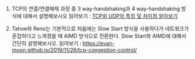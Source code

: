 1. TCP의 연결/연결해제 과정 중 3 way-handshaking과 4 way-handshaking 방식에 대해서 설명해보시오
   읽어보기 : [](https://dev-coco.tistory.com/m/144)[TCP와 UDP의 특징 및 차이점 알아보기](https://dev-coco.tistory.com/m/144)

2. Tahoe와 Reno는 기본적으로 처음에는 Slow Start 방식을 사용하다가 네트워크가 혼잡하다고 느껴졌을 때 AIMD 방식으로 전환한다. Slow Start와 AIMD에 대해서 간단히 설명해보시오.
   읽어보기 : [](https://evan-moon.github.io/2019/11/26/tcp-congestion-control/)https://evan-moon.github.io/2019/11/26/tcp-congestion-control/
